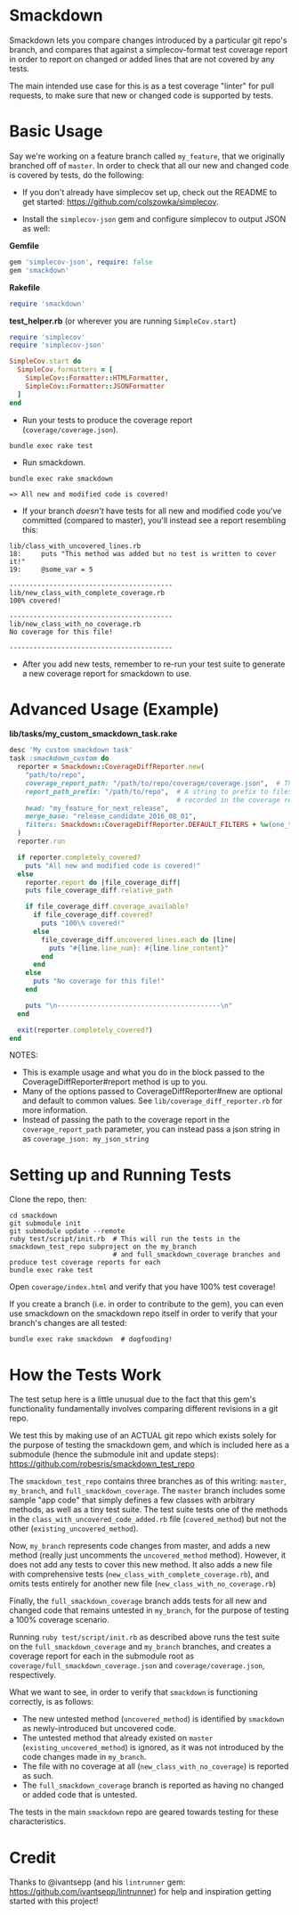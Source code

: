 Smackdown
=========

Smackdown lets you compare changes introduced by a particular git repo's branch, and compares that against a
simplecov-format test coverage report in order to report on changed or added lines that are not covered by any tests.

The main intended use case for this is as a test coverage "linter" for pull requests, to make sure that new or changed
code is supported by tests.


Basic Usage
===========

Say we're working on a feature branch called `my_feature`, that we originally branched off of `master`.  In order
to check that all our new and changed code is covered by tests, do the following:

- If you don't already have simplecov set up, check out the README to get started: https://github.com/colszowka/simplecov.

- Install the `simplecov-json` gem and configure simplecov to output JSON as well:

**Gemfile**

```ruby
gem 'simplecov-json', require: false
gem 'smackdown'
```

**Rakefile**
```ruby
require 'smackdown'
```

**test_helper.rb** (or wherever you are running `SimpleCov.start`)

```ruby
require 'simplecov'
require 'simplecov-json'

SimpleCov.start do
  SimpleCov.formatters = [
    SimpleCov::Formatter::HTMLFormatter,
    SimpleCov::Formatter::JSONFormatter
  ]
end
```

- Run your tests to produce the coverage report (`coverage/coverage.json`).

```
bundle exec rake test
```

- Run smackdown.

```
bundle exec rake smackdown

=> All new and modified code is covered!
```

- If your branch _doesn't_ have tests for all new and modified code you've committed (compared to master), you'll instead see a report resembling this:

```
lib/class_with_uncovered_lines.rb
18:     puts "This method was added but no test is written to cover it!"
19:     @some_var = 5

-----------------------------------------
lib/new_class_with_complete_coverage.rb
100% covered!

-----------------------------------------
lib/new_class_with_no_coverage.rb
No coverage for this file!

-----------------------------------------
```

- After you add new tests, remember to re-run your test suite to generate a new coverage report for smackdown to use.


Advanced Usage (Example)
========================

**lib/tasks/my_custom_smackdown_task.rake**

```ruby
desc 'My custom smackdown task'
task :smackdown_custom do
  reporter = Smackdown::CoverageDiffReporter.new(
    "path/to/repo",
    coverage_report_path: "/path/to/repo/coverage/coverage.json",  # This can be a filepath or even a url
    report_path_prefix: "/path/to/repo",  # A string to prefix to files' relative paths in order to make them match the paths
                                          # recorded in the coverage report
    head: "my_feature_for_next_release",
    merge_base: "release_candidate_2016_08_01",
    filters: Smackdown::CoverageDiffReporter.DEFAULT_FILTERS + %w(one_time_scripts/)
  )
  reporter.run

  if reporter.completely_covered?
    puts "All new and modified code is covered!"
  else
    reporter.report do |file_coverage_diff|
    puts file_coverage_diff.relative_path

    if file_coverage_diff.coverage_available?
      if file_coverage_diff.covered?
        puts "100\% covered!"
      else
        file_coverage_diff.uncovered_lines.each do |line|
          puts "#{line.line_num}: #{line.line_content}"
        end
      end
    else
      puts "No coverage for this file!"
    end

    puts "\n-----------------------------------------\n"
  end

  exit(reporter.completely_covered?)
end
```

NOTES:
- This is example usage and what you do in the block passed to the CoverageDiffReporter#report method is up to you.
- Many of the options passed to CoverageDiffReporter#new are optional and default to common values.  See `lib/coverage_diff_reporter.rb` for more information.
- Instead of passing the path to the coverage report in the `coverage_report_path` parameter, you can instead pass a json
  string in as `coverage_json: my_json_string`


Setting up and Running Tests
============================

Clone the repo, then:

```
cd smackdown
git submodule init
git submodule update --remote
ruby test/script/init.rb  # This will run the tests in the smackdown_test_repo subproject on the my_branch 
                          # and full_smackdown_coverage branches and produce test coverage reports for each
bundle exec rake test
```

Open `coverage/index.html` and verify that you have 100% test coverage!

If you create a branch (i.e. in order to contribute to the gem), you can even use smackdown on the smackdown repo itself in order to verify that your branch's changes are all tested:

```
bundle exec rake smackdown  # dogfooding!
```


How the Tests Work
==================

The test setup here is a little unusual due to the fact that this gem's functionality fundamentally involves comparing 
different revisions in a git repo.

We test this by making use of an ACTUAL git repo which exists solely for the purpose of testing the smackdown gem, and
which is included here as a submodule (hence the submodule init and update steps): https://github.com/robesris/smackdown_test_repo

The `smackdown_test_repo` contains three branches as of this writing: `master`, `my_branch`, and `full_smackdown_coverage`.  The `master` branch includes some sample "app code" that simply defines a few classes with arbitrary methods, as well as a tiny test suite.  The test suite tests one of the methods in the `class_with_uncovered_code_added.rb` file (`covered_method`) but not the other (`existing_uncovered_method`).

Now, `my_branch` represents code changes from master, and adds a new method (really just uncomments the `uncovered_method` method).  However, it does not add any tests to cover this new method.  It also adds a new file with comprehensive tests (`new_class_with_complete_coverage.rb`), and omits tests entirely for another new file (`new_class_with_no_coverage.rb`)

Finally, the `full_smackdown_coverage` branch adds tests for all new and changed code that remains untested in `my_branch`, for the purpose of testing a 100% coverage scenario.

Running `ruby test/script/init.rb` as described above runs the test suite on the `full_smackdown_coverage` and `my_branch` branches, and creates a coverage report for each in the submodule root as `coverage/full_smackdown_coverage.json` and `coverage/coverage.json`, respectively.

What we want to see, in order to verify that `smackdown` is functioning correctly, is as follows:
- The new untested method (`uncovered_method`) is identified by `smackdown` as newly-introduced but uncovered code.
- The untested method that already existed on `master` (`existing_uncovered_method`) is ignored, as it was not introduced by the code changes made in `my_branch`.
- The file with no coverage at all (`new_class_with_no_coverage`) is reported as such.
- The `full_smackdown_coverage` branch is reported as having no changed or added code that is untested.

The tests in the main `smackdown` repo are geared towards testing for these characteristics.


Credit
======

Thanks to @ivantsepp (and his `lintrunner` gem: https://github.com/ivantsepp/lintrunner) for help and inspiration
getting started with this project!
